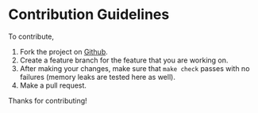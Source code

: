 Contribution Guidelines
=======================

To contribute,

1. Fork the project on [Github](https://github.com/ryaxx/libcsvg).
2. Create a feature branch for the feature that you are working on.
3. After making your changes, make sure that `make check` passes
    with no failures (memory leaks are tested here as well).
4. Make a pull request.

Thanks for contributing!
